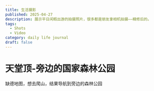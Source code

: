 ```yaml
---
title: 生活摄影
published: 2025-04-27
description: 展示平日闲暇出游的拍摄照片，很多都是朋友拿相机拍摄——精修后的。
tags:
  - Shots
  - Video
category: daily life journal
draft: false
---
```


# 天堂顶-旁边的国家森林公园

缺德地图，想去爬山，结果导航到旁边的森林公园